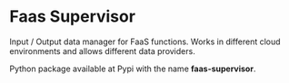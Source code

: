 # Faas Supervisor

Input / Output data manager for FaaS functions.
Works in different cloud environments and allows different data providers.

Python package available at Pypi with the name **faas-supervisor**.